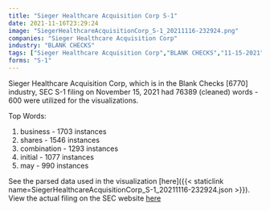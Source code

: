 ```yaml
---
title: "Sieger Healthcare Acquisition Corp S-1"
date: 2021-11-16T23:29:24
image: "SiegerHealthcareAcquisitionCorp_S-1_20211116-232924.png"
companies: "Sieger Healthcare Acquisition Corp"
industry: "BLANK CHECKS"
tags: ["Sieger Healthcare Acquisition Corp","BLANK CHECKS","11-15-2021","S-1"]
forms: "S-1"
---
```

Sieger Healthcare Acquisition Corp, which is in the Blank Checks [6770] industry, SEC S-1 filing on November 15, 2021 had 76389 (cleaned) words - 600 were utilized for the visualizations.

Top Words:
1. business - 1703 instances
2. shares - 1546 instances
3. combination - 1293 instances
4. initial - 1077 instances
5. may - 990 instances


See the parsed data used in the visualization [here]({{< staticlink name=SiegerHealthcareAcquisitionCorp_S-1_20211116-232924.json >}}).  
View the actual filing on the SEC website [here](https://www.sec.gov/Archives/edgar/data/1867955/0001104659-21-138284.txt)